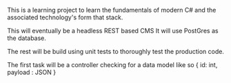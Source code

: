 
This is a learning project to learn the fundamentals of modern C# and
the associated technology's form that stack.

This will eventually be a headless REST based CMS
It will use PostGres as the database.

The rest will be build using unit tests to thoroughly test the production code.


The first task will be a controller checking for a data model like so 
{
    id: int,
    payload : JSON
}

